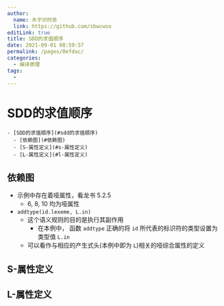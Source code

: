 ```yaml
---
author: 
  name: 木子识时务
  link: https://github.com/sbwcwso
editLink: true
title: SDD的求值顺序
date: 2021-09-01 08:59:57
permalink: /pages/0efdac/
categories: 
  - 编译原理
tags: 
  - 
---
```


# SDD的求值顺序

```markmap
- [SDD的求值顺序](#sdd的求值顺序)
  - [依赖图](#依赖图)
  - [S-属性定义](#s-属性定义)
  - [L-属性定义](#l-属性定义)
```

## 依赖图

* 示例中存在着哑属性，看龙书 5.2.5
  * 6, 8, 10 均为哑属性
* `addtype(id.lexeme, L.in)`
  * 这个语义规则的目的是执行其副作用
    * 在本例中， 函数 `addtype` 正确的将 `id` 所代表的标识符的类型设置为类型值 `L.in`
  * 可以看作与相应的产生式头(本例中即为 `L`)相关的哑综合属性的定义

## S-属性定义

## L-属性定义
